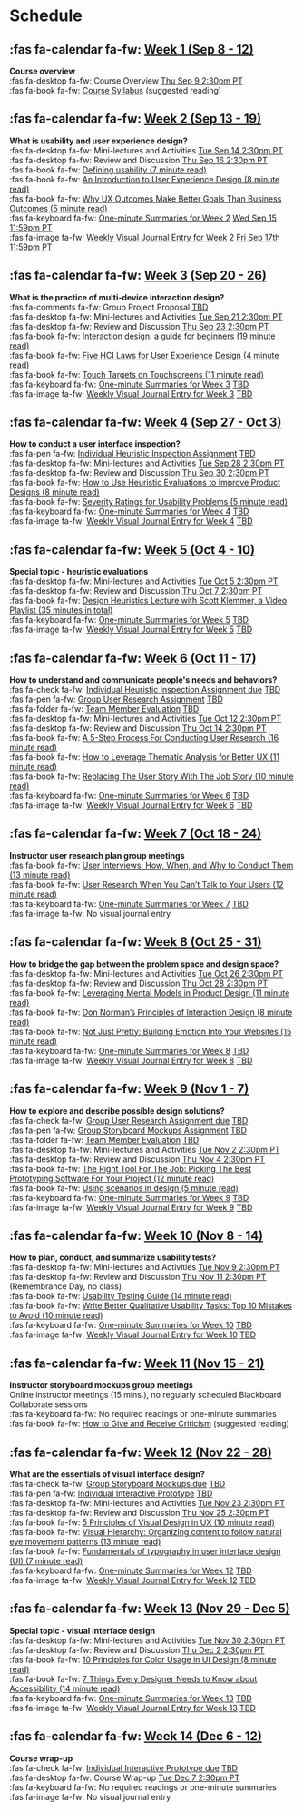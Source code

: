 # Schedule

## :fas fa-calendar fa-fw: [Week 1 (Sep 8 - 12)](week-01)
**Course overview**  
:fas fa-desktop fa-fw: Course Overview <span class='badge'> [Thu Sep 9 2:30pm PT](#)</span>  
:fas fa-book fa-fw: [Course Syllabus](https://canvas.sfu.ca) (suggested reading)  

## :fas fa-calendar fa-fw: [Week 2 (Sep 13 - 19)](week-02)
**What is usability and user experience design?**  
:fas fa-desktop fa-fw: Mini-lectures and Activities <span class='badge'> [Tue Sep 14 2:30pm PT](#)</span>  
:fas fa-desktop fa-fw: Review and Discussion <span class='badge'> [Thu Sep 16 2:30pm PT](#)</span>  
:fas fa-book fa-fw: [Defining usability (7 minute read)](https://blog.prototypr.io/defining-usability-e7bf42e8abd0)  
:fas fa-book fa-fw: [An Introduction to User Experience Design (8 minute read)](https://marvelapp.com/blog/introduction-user-experience-design/)  
:fas fa-book fa-fw: [Why UX Outcomes Make Better Goals Than Business Outcomes (5 minute read)](https://articles.uie.com/why-ux-outcomes-make-better-goals-than-business-outcomes)  
:fas fa-keyboard fa-fw: [One-minute Summaries for Week 2](#) <span class='badge'> [Wed Sep 15 11:59pm PT](#)</span>   
:fas fa-image fa-fw: [Weekly Visual Journal Entry for Week 2](#) <span class='badge'> [Fri Sep 17th 11:59pm PT](https://www.timeanddate.com/worldclock/fixedtime.html?msg=CMPT-363+Week+2+Visual+Journal+Entry+Due+Date&iso=20210917T235900)</span>  

## :fas fa-calendar fa-fw: [Week 3 (Sep 20 - 26)](week-03)
**What is the practice of multi-device interaction design?**  
:fas fa-comments fa-fw: Group Project Proposal <span class='badge'> [TBD](#)</span>  
:fas fa-desktop fa-fw: Mini-lectures and Activities <span class='badge'> [Tue Sep 21 2:30pm PT](#)</span>  
:fas fa-desktop fa-fw: Review and Discussion <span class='badge'> [Thu Sep 23 2:30pm PT](#)</span>  
:fas fa-book fa-fw: [Interaction design: a guide for beginners (19 minute read)](https://uxplanet.org/interaction-design-a-guide-for-beginners-32ff2364b53f)  
:fas fa-book fa-fw: [Five HCI Laws for User Experience Design (4 minute read)](https://measuringu.com/hci-laws/)  
:fas fa-book fa-fw: [Touch Targets on Touchscreens (11 minute read)](https://www.nngroup.com/articles/touch-target-size/)   
:fas fa-keyboard fa-fw: [One-minute Summaries for Week 3](#) <span class='badge'> [TBD](#)</span>   
:fas fa-image fa-fw: [Weekly Visual Journal Entry for Week 3](#) <span class='badge'> [TBD](#)</span>  

## :fas fa-calendar fa-fw: [Week 4 (Sep 27 - Oct 3)](week-04)
**How to conduct a user interface inspection?**  
:fas fa-pen fa-fw: [Individual Heuristic Inspection Assignment](#) <span class='badge'> [TBD](#)</span>  
:fas fa-desktop fa-fw: Mini-lectures and Activities <span class='badge'> [Tue Sep 28 2:30pm PT](#)</span>   
:fas fa-desktop fa-fw: Review and Discussion <span class='badge'> [Thu Sep 30 2:30pm PT](#)</span>   
:fas fa-book fa-fw: [How to Use Heuristic Evaluations to Improve Product Designs (8 minute read)](https://xd.adobe.com/ideas/process/user-testing/how-to-heuristic-evaluation-analysis-ux-design/)  
:fas fa-book fa-fw: [Severity Ratings for Usability Problems (5 minute read)](https://www.nngroup.com/articles/how-to-rate-the-severity-of-usability-problems/)   
:fas fa-keyboard fa-fw: [One-minute Summaries for Week 4](#) <span class='badge'> [TBD](#)</span>  
:fas fa-image fa-fw: [Weekly Visual Journal Entry for Week 4](#) <span class='badge'> [TBD](#)</span>  

## :fas fa-calendar fa-fw: [Week 5 (Oct 4 - 10)](week-05)
**Special topic - heuristic evaluations**  
:fas fa-desktop fa-fw: Mini-lectures and Activities <span class='badge'> [Tue Oct 5 2:30pm PT](#)</span>  
:fas fa-desktop fa-fw: Review and Discussion <span class='badge'> [Thu Oct 7 2:30pm PT](#)</span>   
:fas fa-book fa-fw: [Design Heuristics Lecture with Scott Klemmer, a Video Playlist (35 minutes in total)](https://www.youtube.com/playlist?list=PLVtu1bDQijari7LfHOoSTdcpbWIkwZWIA)  
:fas fa-keyboard fa-fw: [One-minute Summaries for Week 5](#) <span class='badge'> [TBD](#)</span>  
:fas fa-image fa-fw: [Weekly Visual Journal Entry for Week 5](#) <span class='badge'> [TBD](#)</span>  

## :fas fa-calendar fa-fw: [Week 6 (Oct 11 - 17)](week-06)
**How to understand and communicate people's needs and behaviors?**  
:fas fa-check fa-fw: [Individual Heuristic Inspection Assignment due](#) <span class='badge'> [TBD](#)</span>  
:fas fa-pen fa-fw: [Group User Research Assignment](#) <span class='badge'> [TBD](#)</span>  
:fas fa-folder fa-fw: [Team Member Evaluation](#) <span class='badge'> [TBD](#)</span>  
:fas fa-desktop fa-fw: Mini-lectures and Activities <span class='badge'> [Tue Oct 12 2:30pm PT](#)</span>  
:fas fa-desktop fa-fw: Review and Discussion <span class='badge'> [Thu Oct 14 2:30pm PT](#)</span>  
:fas fa-book fa-fw: [A 5-Step Process For Conducting User Research (16 minute read)](https://www.smashingmagazine.com/2013/09/5-step-process-conducting-user-research/)  
:fas fa-book fa-fw: [How to Leverage Thematic Analysis for Better UX (11 minute read)](https://www.toptal.com/designers/ux-research/thematic-analysis-for-ux)  
:fas fa-book fa-fw: [Replacing The User Story With The Job Story (10 minute read)](https://jtbd.info/replacing-the-user-story-with-the-job-story-af7cdee10c27)  
:fas fa-keyboard fa-fw: [One-minute Summaries for Week 6](#) <span class='badge'> [TBD](#)</span>  
:fas fa-image fa-fw: [Weekly Visual Journal Entry for Week 6](#) <span class='badge'> [TBD](#)</span>  

## :fas fa-calendar fa-fw: [Week 7 (Oct 18 - 24)](week-07)
**Instructor user research plan group meetings**   
:fas fa-book fa-fw: [User Interviews: How, When, and Why to Conduct Them (13 minute read)](https://www.nngroup.com/articles/user-interviews/)  
:fas fa-book fa-fw: [User Research When You Can’t Talk to Your Users (12 minute read)](https://alistapart.com/article/user-research-when-you-cant-talk-to-your-users/)  
:fas fa-keyboard fa-fw: [One-minute Summaries for Week 7](#) <span class='badge'> [TBD](#)</span>  
:fas fa-image fa-fw: No visual journal entry

## :fas fa-calendar fa-fw: [Week 8 (Oct 25 - 31)](week-08)
**How to bridge the gap between the problem space and design space?**  
:fas fa-desktop fa-fw: Mini-lectures and Activities <span class='badge'> [Tue Oct 26 2:30pm PT](#)</span>  
:fas fa-desktop fa-fw: Review and Discussion <span class='badge'> [Thu Oct 28 2:30pm PT](#)</span>  
:fas fa-book fa-fw: [Leveraging Mental Models in Product Design (11 minute read)](https://medium.com/swlh/leveraging-mental-models-in-ux-design-21ba8fbce22d)  
:fas fa-book fa-fw: [Don Norman’s Principles of Interaction Design (8 minute read)](https://medium.com/@sachinrekhi/don-normans-principles-of-interaction-design-51025a2c0f33)  
:fas fa-book fa-fw: [Not Just Pretty: Building Emotion Into Your Websites (15 minute read)](https://www.smashingmagazine.com/2012/04/building-emotion-into-your-websites/)  
:fas fa-keyboard fa-fw: [One-minute Summaries for Week 8](#) <span class='badge'>[TBD](#)</span>  
:fas fa-image fa-fw: [Weekly Visual Journal Entry for Week 8](#) <span class='badge'> [TBD](#)</span>  

## :fas fa-calendar fa-fw: [Week 9 (Nov 1 - 7)](week-09)
**How to explore and describe possible design solutions?**       
:fas fa-check fa-fw: [Group User Research Assignment due](#) <span class='badge'> [TBD](#)</span>  
:fas fa-pen fa-fw: [Group Storyboard Mockups Assignment](#) <span class='badge'> [TBD](#)</span>  
:fas fa-folder fa-fw: [Team Member Evaluation](#) <span class='badge'> [TBD](#)</span>  
:fas fa-desktop fa-fw: Mini-lectures and Activities <span class='badge'> [Tue Nov 2 2:30pm PT](#)</span>  
:fas fa-desktop fa-fw: Review and Discussion <span class='badge'> [Thu Nov 4 2:30pm PT](#)</span>  
:fas fa-book fa-fw: [The Right Tool For The Job: Picking The Best Prototyping Software For Your Project (12 minute read)](https://uxdesign.cc/the-right-tool-for-the-job-picking-the-best-prototyping-software-for-your-project-6ddd5145d860)  
:fas fa-book fa-fw: [Using scenarios in design (5 minute read)](https://fordes.de/posts/usingscenariosindesign.html)  
:fas fa-keyboard fa-fw: [One-minute Summaries for Week 9](#) <span class='badge'> [TBD](#)</span>    
:fas fa-image fa-fw: [Weekly Visual Journal Entry for Week 9](#) <span class='badge'> [TBD](#)</span>  

## :fas fa-calendar fa-fw: [Week 10 (Nov 8 - 14)](week-10)
**How to plan, conduct, and summarize usability tests?**  
:fas fa-desktop fa-fw: Mini-lectures and Activities <span class='badge'> [Tue Nov 9 2:30pm PT](#)</span>  
:fas fa-desktop fa-fw: Review and Discussion <span class='badge'> [Thu Nov 11 2:30pm PT](#)</span> (Remembrance Day, no class)  
:fas fa-book fa-fw: [Usability Testing Guide (14 minute read)](https://boxesandarrows.com/usability-testing-guide/)  
:fas fa-book fa-fw: [Write Better Qualitative Usability Tasks: Top 10 Mistakes to Avoid (10 minute read)](https://www.nngroup.com/articles/better-usability-tasks/)  
:fas fa-keyboard fa-fw: [One-minute Summaries for Week 10](#) <span class='badge'> [TBD](#)</span>  
:fas fa-image fa-fw: [Weekly Visual Journal Entry for Week 10](#) <span class='badge'> [TBD](#)</span>  

## :fas fa-calendar fa-fw: [Week 11 (Nov 15 - 21)](week-11)
**Instructor storyboard mockups group meetings**  
Online instructor meetings (15 mins.), no regularly scheduled Blackboard Collaborate sessions  
:fas fa-keyboard fa-fw: No required readings or one-minute summaries   
:fas fa-book fa-fw: [How to Give and Receive Criticism](http://scottberkun.com/essays/35-how-to-give-and-receive-criticism/) (suggested reading)  

## :fas fa-calendar fa-fw: [Week 12 (Nov 22 - 28)](week-12)
**What are the essentials of visual interface design?**  
:fas fa-check fa-fw: [Group Storyboard Mockups due](#) <span class='badge'> [TBD](#)</span>    
:fas fa-pen fa-fw: [Individual Interactive Prototype](#) <span class='badge'> [TBD](#)</span>  
:fas fa-desktop fa-fw: Mini-lectures and Activities <span class='badge'> [Tue Nov 23 2:30pm PT](#)</span>  
:fas fa-desktop fa-fw: Review and Discussion <span class='badge'> [Thu Nov 25 2:30pm PT](#)</span>  
:fas fa-book fa-fw: [5 Principles of Visual Design in UX (10 minute read)](https://www.nngroup.com/articles/principles-visual-design/)  
:fas fa-book fa-fw: [Visual Hierarchy: Organizing content to follow natural eye movement patterns (13 minute read)](https://www.interaction-design.org/literature/article/visual-hierarchy-organizing-content-to-follow-natural-eye-movement-patterns)  
:fas fa-book fa-fw: [Fundamentals of typography in user interface design (UI) (7 minute read)](https://uxdesign.cc/fundamentals-of-typography-in-user-interface-design-ui-67cdd13bfa24)  
:fas fa-keyboard fa-fw: [One-minute Summaries for Week 12](#) <span class='badge'> [TBD](#)</span>  
:fas fa-image fa-fw: [Weekly Visual Journal Entry for Week 12](#) <span class='badge'> [TBD](#)</span>  

## :fas fa-calendar fa-fw: [Week 13 (Nov 29 - Dec 5)](week-13)
**Special topic - visual interface design**  
:fas fa-desktop fa-fw: Mini-lectures and Activities <span class='badge'> [Tue Nov 30 2:30pm PT](#)</span>  
:fas fa-desktop fa-fw: Review and Discussion <span class='badge'> [Thu Dec 2 2:30pm PT](#)</span>  
:fas fa-book fa-fw: [10 Principles for Color Usage in UI Design (8 minute read)](https://uxdesign.cc/10-principles-for-color-usage-in-ui-design-65174b213004)  
:fas fa-book fa-fw: [7 Things Every Designer Needs to Know about Accessibility (14 minute read)](https://medium.com/salesforce-ux/7-things-every-designer-needs-to-know-about-accessibility-64f105f0881b)  
:fas fa-keyboard fa-fw: [One-minute Summaries for Week 13](#) <span class='badge'> [TBD](#)</span>  
:fas fa-image fa-fw: [Weekly Visual Journal Entry for Week 13](#) <span class='badge'> [TBD](#)</span>  

## :fas fa-calendar fa-fw: [Week 14 (Dec 6 - 12)](week-14)
**Course wrap-up**  
:fas fa-check fa-fw: [Individual Interactive Prototype due](#) <span class='badge'> [TBD](#)</span>  
:fas fa-desktop fa-fw: Course Wrap-up <span class='badge'> [Tue Dec 7 2:30pm PT](#)</span>  
:fas fa-keyboard fa-fw: No required readings or one-minute summaries   
:fas fa-image fa-fw: No visual journal entry
